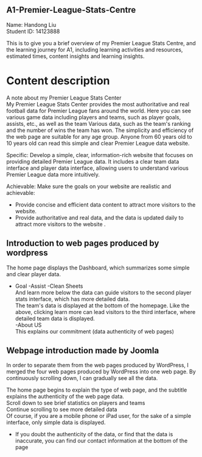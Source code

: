 ## A1-Premier-League-Stats-Centre
  
Name: Handong Liu  
Student ID: 14123888  
  
This is to give you a brief overview of my Premier League Stats Centre, and the learning journey for A1, including learning activities and resources, estimated times, content insights and learning insights.
  
# Content description
A note about my Premier League Stats Center  
My Premier League Stats Center provides the most authoritative and real football data for Premier League fans around the world. Here you can see various game data including players and teams, such as player goals, assists, etc., as well as the team Various data, such as the team's ranking and the number of wins the team has won. The simplicity and efficiency of the web page are suitable for any age group. Anyone from 60 years old to 10 years old can read this simple and clear Premier League data website.
  
Specific: Develop a simple, clear, information-rich website that focuses on providing detailed Premier League data. It includes a clear team data interface and player data interface, allowing users to understand various Premier League data more intuitively.
  

Achievable: Make sure the goals on your website are realistic and achievable:
  
- Provide concise and efficient data content to attract more visitors to the website.
- Provide authoritative and real data, and the data is updated daily to attract more visitors to the website
.

## Introduction to web pages produced by wordpress  
The home page displays the Dashboard, which summarizes some simple and clear player data.  
- Goal
-Assist
-Clean Sheets  
And learn more below the data can guide visitors to the second player stats interface, which has more detailed data.  
The team's data is displayed at the bottom of the homepage. Like the above, clicking learn more can lead visitors to the third interface, where detailed team data is displayed.  
-About US  
This explains our commitment (data authenticity of web pages)

## Webpage introduction made by Joomla
In order to separate them from the web pages produced by WordPress, I merged the four web pages produced by WordPress into one web page. By continuously scrolling down, I can gradually see all the data.  
  
The home page begins to explain the type of web page, and the subtitle explains the authenticity of the web page data.  
Scroll down to see brief statistics on players and teams  
Continue scrolling to see more detailed data  
Of course, if you are a mobile phone or iPad user, for the sake of a simple interface, only simple data is displayed.  
- If you doubt the authenticity of the data, or find that the data is inaccurate, you can find our contact information at the bottom of the page
